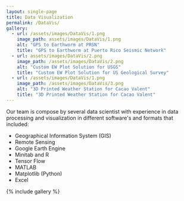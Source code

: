 ```yaml
---
layout: single-page
title: Data Visualization
permalink: /DataVis/
gallery:
  - url: /assets/images/DataVis/1.png
    image_path: assets/images/DataVis/1.png
    alt: "GPS to Earthworm at PRSN"
    title: "GPS to Earthworm at Puerto Rico Seismic Network"
  - url: assets/images/DataVis/2.png
    image_path: /assets/images/DataVis/2.png
    alt: "Custom EW Plot Solution for USGS"
    title: "Custom EW Plot Solution for US Geological Survey"
  - url: /assets/images/DataVis/1.png
    image_path: /assets/images/DataVis/3.png
    alt: "3D Printed Weather Station for Cacao Valent"
    title: "3D Printed Weather Station for Cacao Valent"
---
```


Our team is compose by several data scientist with experience in data processing and visualization in different software's and formats that included:
 
   * Geographical Information System (GIS)
   * Remote Sensing
   * Google Earth Engine
   * Minitab and R
   * Tensor Flow
   * MATLAB
   * Matplotlib (Python)
   * Excel 


{% include gallery %}
